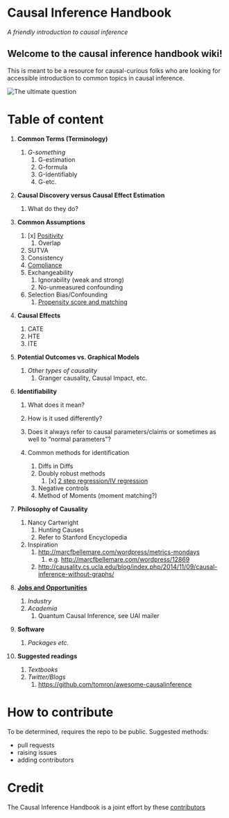 Causal Inference Handbook
============================
*A friendly introduction to causal inference*

<!-- # How to read
Head over to the [Wiki section](https://github.com/limorigu/causal-inf-handbook/wiki) for all entires on fundamentals of causal inference! -->

## Welcome to the causal inference handbook wiki!

This is meant to be a resource for causal-curious folks who are looking for accessible introduction to common topics in causal inference. 

![The ultimate question](https://github.com/limorigu/causal-inf-handbook/blob/master/img/Chick-and-Egg.jpg)

Table of content
===============
1. **Common Terms (Terminology)**
    1. _G-something_
        1. G-estimation
        2. G-formula
        3. G-Identifiably
        4. G-etc.
        
2. **Causal Discovery versus Causal Effect Estimation**
    1. What do they do?
    
3. **Common Assumptions**
    1. [x] [Positivity](Common_terms/Assumptions/Positivity.md)
        1. Overlap
    2. SUTVA
    3. Consistency
    4. [Compliance](Common_terms/Assumptions/Compliance.md)
    5. Exchangeability
        1. Ignorability (weak and strong)
        2. No-unmeasured confounding
     4. Selection Bias/Confounding
        1. [Propensity score and matching](Common_terms/Propensity.md)
4. **Causal Effects**
     1. CATE
     2. HTE
     3. ITE
5. **Potential Outcomes vs. Graphical Models**
     1. _Other types of causality_
         1. Granger causality, Causal Impact, etc.
6. **Identifiability**
     1. What does it mean?
     2. How is it used differently?
     3. Does it always refer to causal parameters/claims or sometimes as well to “normal parameters”?
     
     4. Common methods for identification
         1. Diffs in Diffs
         2. Doubly robust methods
             1. [x] [2 step regression/IV regression](Common_terms/Doubly_robust.md)
         3. Negative controls
         4. Method of Moments (moment matching?)
         
7. **Philosophy of Causality**
      1. Nancy Cartwright
         1. Hunting Causes
         2. Refer to Stanford Encyclopedia
      10. Inspiration
          1. http://marcfbellemare.com/wordpress/metrics-mondays
              1. e.g. http://marcfbellemare.com/wordpress/12869
          2. http://causality.cs.ucla.edu/blog/index.php/2014/11/09/causal-inference-without-graphs/
          
2. [**Jobs and Opportunities**](https://github.com/limorigu/causal-inf-handbook/blob/master/Jobs-and-Opportunities/Jobs-and-Opportunities.md)
    1. _Industry_
    2. _Academia_
        1. Quantum Causal Inference, see UAI mailer
        
3. **Software**
    1. _Packages etc._
    
4. **Suggested readings**
    1. _Textbooks_
    2. _Twitter/Blogs_
        1. https://github.com/tomron/awesome-causalinference



# How to contribute

To be determined, requires the repo to be public.
Suggested methods:
- pull requests
- raising issues
- adding contributors


# Credit
The Causal Inference Handbook is a joint effort by these [contributors](https://github.com/limorigu/causal-inf-handbook/graphs/contributors)


